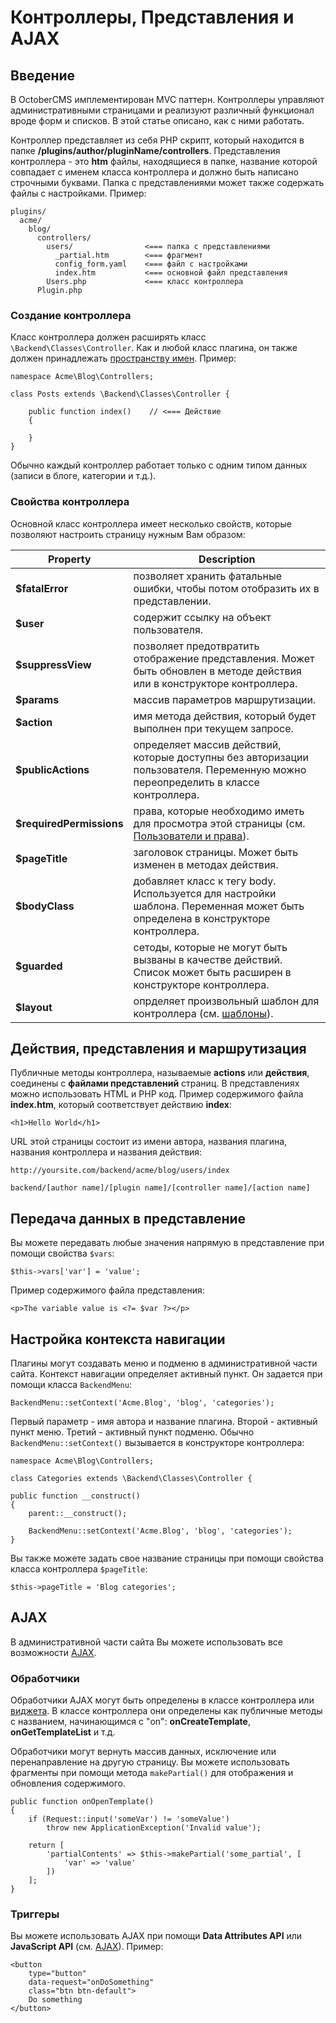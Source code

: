 # Контроллеры, Представления и AJAX

<a href="#introduction" name="introduction" class="anchor" ></a>
## Введение

В OctoberCMS имплементирован MVC паттерн. Контроллеры управляют административными страницами и реализуют различный функционал вроде форм и списков. В этой статье описано, как с ними работать.

Контроллер представляет из себя PHP скрипт, который находится в папке **/plugins/author/pluginName/controllers**. Представления контроллера - это **htm** файлы, находящиеся в папке, название которой совпадает с именем класса контроллера и должно быть написано строчными буквами. Папка с представлениями может также содержать файлы с настройками. Пример:

    plugins/
      acme/
        blog/
          controllers/
            users/                <=== папка с представлениями
              _partial.htm        <=== фрагмент
              config_form.yaml    <=== файл с настройками
              index.htm           <=== основной файл представления
            Users.php             <=== класс контроллера
          Plugin.php

<a name="class-definition" class="anchor" ></a>
### Создание контроллера

Класс контроллера должен расширять класс `\Backend\Classes\Controller`. Как и любой класс плагина, он также должен принадлежать [пространству имен](../plugin/registration.md#namespaces). Пример:

    namespace Acme\Blog\Controllers;

    class Posts extends \Backend\Classes\Controller {

        public function index()    // <=== Действие
        {

        }
    }

Обычно каждый контроллер работает только с одним типом данных (записи в блоге, категории и т.д.).

<a name="controller-properties" class="anchor" ></a>
### Свойства контроллера

Основной класс контроллера имеет несколько свойств, которые позволяют настроить страницу нужным Вам образом:

Property | Description
------------- | -------------
**$fatalError** | позволяет хранить фатальные ошибки, чтобы потом отобразить их в представлении.
**$user** | содержит ссылку на объект пользователя.
**$suppressView** | позволяет предотвратить отображение представления. Может быть обновлен в методе действия или в конструкторе контроллера.
**$params** | массив параметров маршрутизации.
**$action** | имя метода действия, который будет выполнен при текущем запросе.
**$publicActions** | определяет массив действий, которые доступны без авторизации пользователя. Переменную можно переопределить в классе контроллера.
**$requiredPermissions** | права, которые необходимо иметь для просмотра этой страницы (см. [Пользователи и права](../backend/users.md)).
**$pageTitle** | заголовок страницы. Может быть изменен в методах действия.
**$bodyClass** | добавляет класс к тегу body. Используется для настройки шаблона. Переменная может быть определена в конструкторе контроллера.
**$guarded** | cетоды, которые не могут быть вызваны в качестве действий. Список может быть расширен в конструкторе контроллера.
**$layout** | опрделяет произвольный шаблон для контроллера (см. [шаблоны](#layouts)).

<a name="actions-views-routing" class="anchor" ></a>
## Действия, представления и маршрутизация

Публичные методы контроллера, называемые **actions** или **действия**, соединены с **файлами представлений** страниц. В представлениях можно использовать HTML и PHP код. Пример содержимого файла **index.htm**, который соответствует действию **index**:

    <h1>Hello World</h1>

URL этой страницы состоит из имени автора, названия плагина, названия контроллера и названия действия:

    http://yoursite.com/backend/acme/blog/users/index

    backend/[author name]/[plugin name]/[controller name]/[action name]

<a name="passing-data-to-views" class="anchor" ></a>
## Передача данных в представление

Вы можете передавать любые значения напрямую в представление при помощи свойства `$vars`:

    $this->vars['var'] = 'value';

Пример содержимого файла представления:

    <p>The variable value is <?= $var ?></p>

<a name="navigation-context" class="anchor" ></a>
## Настройка контекста навигации

Плагины могут создавать меню и подменю в административной части сайта. Контекст навигации определяет активный пункт. Он задается при помощи класса `BackendMenu`:

    BackendMenu::setContext('Acme.Blog', 'blog', 'categories');

Первый параметр - имя автора и название плагина. Второй - активный пункт меню. Третий - активный пункт подменю. Обычно `BackendMenu::setContext()` вызывается в конструкторе контроллера:

    namespace Acme\Blog\Controllers;

    class Categories extends \Backend\Classes\Controller {

    public function __construct()
    {
        parent::__construct();

        BackendMenu::setContext('Acme.Blog', 'blog', 'categories');
    }

Вы также можете задать свое название страницы при помощи свойства класса контроллера `$pageTitle`:

    $this->pageTitle = 'Blog categories';

<a name="ajax" class="anchor" ></a>
## AJAX

В административной части сайта Вы можете использовать все возможности [AJAX](../cms/ajax.md).

<a name="ajax-handlers" class="anchor" ></a>
### Обработчики

Обработчики AJAX могут быть определены в классе контроллера или [виджета](../backend/widgets.md). В классе контроллера они определены как публичные методы с названием, начинающимся с "on": **onCreateTemplate**, **onGetTemplateList** и т.д.

Обработчики могут вернуть массив данных, исключение или перенаправление на другую страницу. Вы можете использовать фрагменты при помощи метода `makePartial()` для отображения и обновления содержимого.

    public function onOpenTemplate()
    {
        if (Request::input('someVar') != 'someValue')
            throw new ApplicationException('Invalid value');

        return [
            'partialContents' => $this->makePartial('some_partial', [
                'var' => 'value'
            ])
        ];
    }

<a name="triggering-ajax-requests" class="anchor" ></a>
### Триггеры

Вы можете использовать AJAX при помощи **Data Attributes API** или **JavaScript API** (см. [AJAX](../cms/ajax.md)). Пример:

    <button
        type="button"
        data-request="onDoSomething"
        class="btn btn-default">
        Do something
    </button>
